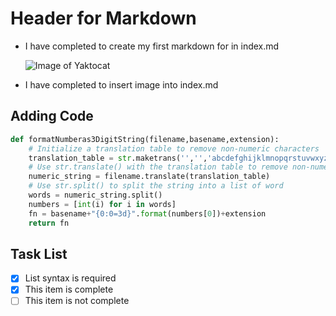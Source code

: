 # Header for Markdown

- I have completed to create my first markdown for in index.md
  
  ![Image of Yaktocat](https://octodex.github.com/images/yaktocat.png)
- I have completed to insert image into index.md

## Adding Code
``` python
def formatNumberas3DigitString(filename,basename,extension):
    # Initialize a translation table to remove non-numeric characters
    translation_table = str.maketrans('','','abcdefghijklmnopqrstuvwxyzABCDEFGHIJKLMNOPQRSTUVWXYZ!"#$%&\'()*+,-./:;<=>?@[\\]^_`{|}~')
    # Use str.translate() with the translation table to remove non-numeric characters
    numeric_string = filename.translate(translation_table)
    # Use str.split() to split the string into a list of word
    words = numeric_string.split()
    numbers = [int(i) for i in words]
    fn = basename+"{0:0=3d}".format(numbers[0])+extension
    return fn
```

## Task List
- [x] List syntax is required
- [x] This item is complete
- [ ] This item is not complete
